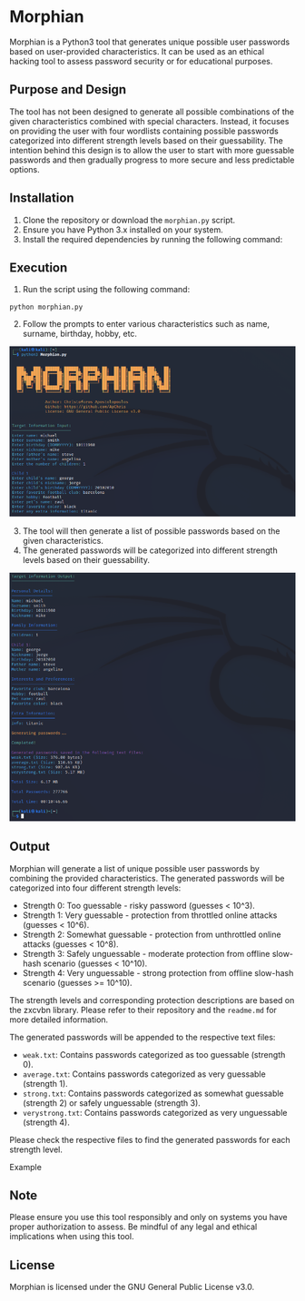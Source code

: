 # Morphian

Morphian is a Python3 tool that generates unique possible user passwords based on user-provided characteristics. It can be used as an ethical hacking tool to assess password security or for educational purposes.

## Purpose and Design

The tool has not been designed to generate all possible combinations of the given characteristics combined with special characters. Instead, it focuses on providing the user with four wordlists containing possible passwords categorized into different strength levels based on their guessability.
The intention behind this design is to allow the user to start with more guessable passwords and then gradually progress to more secure and less predictable options.

## Installation

1. Clone the repository or download the `morphian.py` script.
2. Ensure you have Python 3.x installed on your system.
3. Install the required dependencies by running the following command:

## Execution
1. Run the script using the following command:
```
python morphian.py
```
2. Follow the prompts to enter various characteristics such as name, surname, birthday, hobby, etc.
   
![Image Description](./images/morphian_pic_1.png)

3. The tool will then generate a list of possible passwords based on the given characteristics.
4. The generated passwords will be categorized into different strength levels based on their guessability.

![Image Description](./images/morphian_picture_2.png)

## Output
Morphian will generate a list of unique possible user passwords by combining the provided characteristics. The generated passwords will be categorized into four different strength levels:

- Strength 0: Too guessable - risky password (guesses < 10^3).
- Strength 1: Very guessable - protection from throttled online attacks (guesses < 10^6).
- Strength 2: Somewhat guessable - protection from unthrottled online attacks (guesses < 10^8).
- Strength 3: Safely unguessable - moderate protection from offline slow-hash scenario (guesses < 10^10).
- Strength 4: Very unguessable - strong protection from offline slow-hash scenario (guesses >= 10^10).

The strength levels and corresponding protection descriptions are based on the zxcvbn library. Please refer to their repository and the `readme.md` for more detailed information.

The generated passwords will be appended to the respective text files:

- `weak.txt`: Contains passwords categorized as too guessable (strength 0).
- `average.txt`: Contains passwords categorized as very guessable (strength 1).
- `strong.txt`: Contains passwords categorized as somewhat guessable (strength 2) or safely unguessable (strength 3).
- `verystrong.txt`: Contains passwords categorized as very unguessable (strength 4).

Please check the respective files to find the generated passwords for each strength level.


Example


## Note
Please ensure you use this tool responsibly and only on systems you have proper authorization to assess. Be mindful of any legal and ethical implications when using this tool.

## License
Morphian is licensed under the GNU General Public License v3.0.
